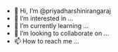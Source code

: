 - 👋 Hi, I’m @priyadharshinirangaraj
- 👀 I’m interested in ...
- 🌱 I’m currently learning ...
- 💞️ I’m looking to collaborate on ...
- 📫 How to reach me ...

<!---
priyadharshinirangaraj/priyadharshinirangaraj is a ✨ special ✨ repository because its `README.md` (this file) appears on your GitHub profile.
You can click the Preview link to take a look at your changes.
--->
